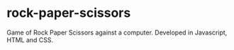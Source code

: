 # rock-paper-scissors
Game of Rock Paper Scissors against a computer. 
Developed in Javascript, HTML and CSS.